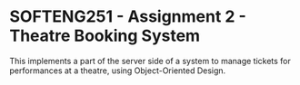 # SOFTENG251 - Assignment 2 - Theatre Booking System

This implements a part of the server side of a system to manage tickets for performances at a theatre, using Object-Oriented Design.
